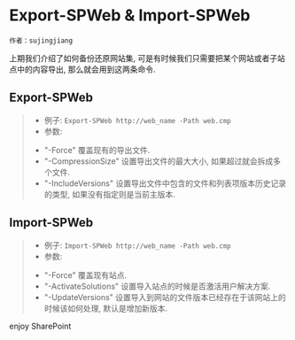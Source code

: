 # Export-SPWeb &amp; Import-SPWeb
	作者：sujingjiang

上期我们介绍了如何备份还原网站集, 可是有时候我们只需要把某个网站或者子站点中的内容导出, 那么就会用到这两条命令.

## Export-SPWeb
> - 例子: `Export-SPWeb http://web_name -Path web.cmp`
> - 参数:
>  + "-Force" 覆盖现有的导出文件.
>  + "-CompressionSize" 设置导出文件的最大大小, 如果超过就会拆成多个文件.
>  + "-IncludeVersions" 设置导出文件中包含的文件和列表项版本历史记录的类型, 如果没有指定则是当前主版本.

## Import-SPWeb
> - 例子: `Import-SPWeb http://web_name -Path web.cmp`
> - 参数:
>  + "-Force" 覆盖现有站点.
>  + "-ActivateSolutions" 设置导入站点的时候是否激活用户解决方案.
>  + "-UpdateVersions" 设置导入到网站的文件版本已经存在于该网站上的时候该如何处理, 默认是增加新版本.

enjoy SharePoint